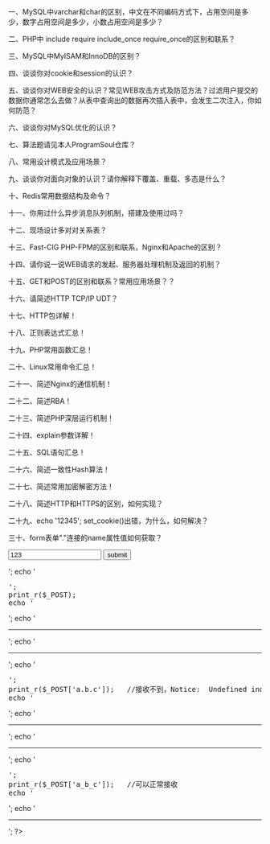 一、MySQL中varchar和char的区别，中文在不同编码方式下，占用空间是多少，数字占用空间是多少，小数占用空间是多少？



二、PHP中 include require include_once require_once的区别和联系？



三、MySQL中MyISAM和InnoDB的区别？



四、谈谈你对cookie和session的认识？




五、谈谈你对WEB安全的认识？常见WEB攻击方式及防范方法？过滤用户提交的数据你通常怎么去做？从表中查询出的数据再次插入表中，会发生二次注入，你如何防范？





六、谈谈你对MySQL优化的认识？






七、算法题请见本人ProgramSoul仓库？






八、常用设计模式及应用场景？






九、谈谈你对面向对象的认识？请你解释下覆盖、重载、多态是什么？







十、Redis常用数据结构及命令？






十一、你用过什么异步消息队列机制，搭建及使用过吗？







十二、现场设计多对对关系表？








十三、Fast-CIG PHP-FPM的区别和联系，Nginx和Apache的区别？










十四、请你说一说WEB请求的发起、服务器处理机制及返回的机制？






十五、GET和POST的区别和联系？常用应用场景？？












十六、请简述HTTP TCP/IP UDT？









十七、HTTP包详解！ 








十八、正则表达式汇总！









十九、PHP常用函数汇总！








二十、Linux常用命令汇总！









二十一、简述Nginx的通信机制！











二十二、简述RBA！








二十三、简述PHP深层运行机制！






二十四、explain参数详解！






二十五、SQL语句汇总！






二十六、简述一致性Hash算法！








二十七、简述常用加密解密方法！











二十八、简述HTTP和HTTPS的区别，如何实现？







二十九、echo '12345'; set_cookie()出错，为什么，如何解决？





三十、form表单"."连接的name属性值如何获取？
<form method='POST' action='test.php'>
<input type='text' name='a.b.c' value='123'>
<input type='submit' value='submit'/>
</form>

<?php
echo '<hr/>';
echo '<pre>';
print_r($_POST);
echo '</pre>';
echo '<hr/>';

echo '<hr/>';
echo '<pre>';
print_r($_POST['a.b.c']);	//接收不到，Notice:  Undefined index: a.b.c in D:\WWW\test.php on line 12
echo '</pre>';
echo '<hr/>';

echo '<hr/>';
echo '<pre>';
print_r($_POST['a_b_c']);	//可以正常接收
echo '</pre>';
echo '<hr/>';
?>








